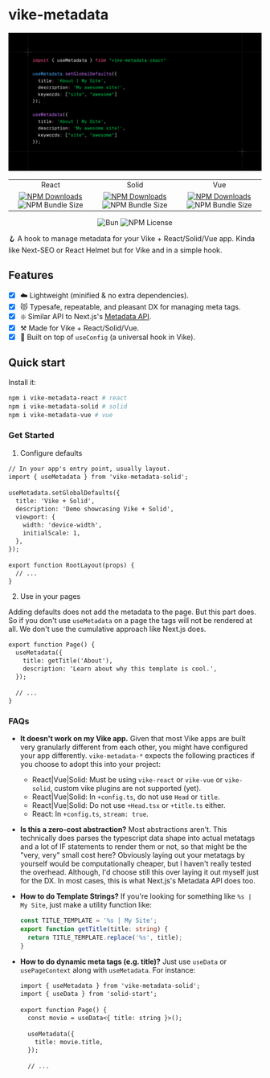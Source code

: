# vike-metadata

<div align="center">
  <img src="_docs/image.png" alt="vike-metadata-banner" />
</div>

<div>
  <table>
    <tr>
      <td align="center">
      React
      </td>
      <td align="center">
      Solid
      </td>
      <td align="center">
      Vue
      </td>
    </tr>
    <tr>
      <td align="center">
        <a href="https://www.npmjs.com/package/vike-metadata-react" target="_blank">
          <img src="https://img.shields.io/npm/dw/vike-metadata-react?style=for-the-badge&label=Downloads%20" alt="NPM Downloads"></img></a>
        <img src="https://img.shields.io/bundlephobia/minzip/vike-metadata-react?style=for-the-badge&label=minzip%20size%20(react)" alt="NPM Bundle Size" ></img>
      </td>
      <td align="center">
        <a href="https://www.npmjs.com/package/vike-metadata-solid" target="_blank">
          <img src="https://img.shields.io/npm/dw/vike-metadata-solid?style=for-the-badge&label=Downloads%20" alt="NPM Downloads"></img></a>
        <img src="https://img.shields.io/bundlephobia/minzip/vike-metadata-solid?style=for-the-badge&label=minzip%20size%20(solid)" alt="NPM Bundle Size" ></img>
      </td>
      <td align="center">
        <a href="https://www.npmjs.com/package/vike-metadata-vue" target="_blank">
          <img src="https://img.shields.io/npm/dw/vike-metadata-vue?style=for-the-badge&label=Downloads%20" alt="NPM Downloads"></img></a>
        <img src="https://img.shields.io/bundlephobia/minzip/vike-metadata-vue?style=for-the-badge&label=minzip%20size%20(vue)" alt="NPM Bundle Size" ></img>
      </td>
    </tr>
  <table>
</div>

<div align="center">
  <img src="https://img.shields.io/badge/maintained%20with-bun-cc00ff.svg?style=for-the-badge&logo=bun)](https://bun.sh/" alt="Bun"></img>
    <img src="https://img.shields.io/npm/l/vike-metadata-react?style=for-the-badge" alt="NPM License"></img>
</div>

🪝 A hook to manage metadata for your Vike + React/Solid/Vue app. Kinda like Next-SEO or React Helmet but for Vike and in a simple hook.

## Features

- [x] ☁️ Lightweight (minified & no extra dependencies).
- [x] 😻 Typesafe, repeatable, and pleasant DX for managing meta tags.
- [x] ❇️ Similar API to Next.js's [Metadata API](https://nextjs.org/docs/app/api-reference/functions/generate-metadata#metadata-object).
- [x] ⚒️ Made for Vike + React/Solid/Vue.
- [x] 🚀 Built on top of `useConfig` (a universal hook in Vike).

## Quick start

Install it:

```bash
npm i vike-metadata-react # react
npm i vike-metadata-solid # solid
npm i vike-metadata-vue # vue
```

### Get Started

1. Configure defaults

```tsx
// In your app's entry point, usually layout.
import { useMetadata } from 'vike-metadata-solid';

useMetadata.setGlobalDefaults({
  title: 'Vike + Solid',
  description: 'Demo showcasing Vike + Solid',
  viewport: {
    width: 'device-width',
    initialScale: 1,
  },
});

export function RootLayout(props) {
  // ...
}
```

2. Use in your pages

Adding defaults does not add the metadata to the page. But this part does. So if you don't use `useMetadata` on a page the tags will not be rendered at all. We don't use the cumulative approach like Next.js does.

```tsx
export function Page() {
  useMetadata({
    title: getTitle('About'),
    description: 'Learn about why this template is cool.',
  });

  // ...
}
```

### FAQs

- **It doesn't work on my Vike app.** Given that most Vike apps are built very granularly different from each other, you might have configured your app differently. `vike-metadata-*` expects the following practices if you choose to adopt this into your project:
  - React|Vue|Solid: Must be using `vike-react` or `vike-vue` or `vike-solid`, custom vike plugins are not supported (yet).
  - React|Vue|Solid: In `+config.ts`, do not use `Head` or `title`.
  - React|Vue|Solid: Do not use `+Head.tsx` or `+title.ts` either.
  - React: In `+config.ts`, `stream: true`.
- **Is this a zero-cost abstraction?** Most abstractions aren't. This technically does parses the typescript data shape into actual metatags and a lot of IF statements to render them or not, so that might be the "very, very" small cost here? Obviously laying out your metatags by yourself would be computationally cheaper, but I haven't really tested the overhead. Although, I'd choose still this over laying it out myself just for the DX. In most cases, this is what Next.js's Metadata API does too.
- **How to do Template Strings?** If you're looking for something like `%s | My Site`, just make a utility function like:

  ```ts
  const TITLE_TEMPLATE = '%s | My Site';
  export function getTitle(title: string) {
    return TITLE_TEMPLATE.replace('%s', title);
  }
  ```

- **How to do dynamic meta tags (e.g. title)?** Just use `useData` or `usePageContext` along with `useMetadata`. For instance:

  ```tsx
  import { useMetadata } from 'vike-metadata-solid';
  import { useData } from 'solid-start';

  export function Page() {
    const movie = useData<{ title: string }>();

    useMetadata({
      title: movie.title,
    });

    // ...
  ```
